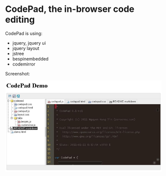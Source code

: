 CodePad, the in-browser code editing
====================================

CodePad is using:

- jquery, jquery ui
- jquery layout
- jstree
- bespinembedded
- codemirror

Screenshot:

![](https://github.com/zeroonea/codepad/raw/master/screenshot.jpg "")